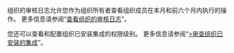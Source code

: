 组织的审核日志允许您作为组织所有者查看组织成员在本月和前六个月内执行的操作。 更多信息请参阅“[查看组织的审核日志](/organizations/keeping-your-organization-secure/reviewing-the-audit-log-for-your-organization)”。

您还可以查看和配置组织已安装集成的权限级别。 更多信息请参阅“[>审查组织已安装的集成](/organizations/keeping-your-organization-secure/reviewing-your-organizations-installed-integrations)”。
